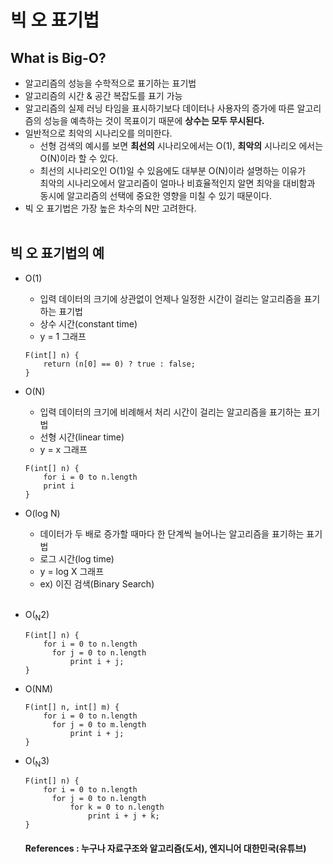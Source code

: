# 빅 오 표기법
## What is Big-O?
- 알고리즘의 성능을 수학적으로 표기하는 표기법
- 알고리즘의 시간 & 공간 복잡도를 표기 가능
- 알고리즘의 실제 러닝 타임을 표시하기보다 데이터나 사용자의 증가에 따른 알고리즘의 성능을 예측하는 것이 목표이기 때문에 **상수는 모두 무시된다.**
- 일반적으로 최악의 시나리오를 의미한다.
  - 선형 검색의 예시를 보면 **최선의** 시나리오에서는 O(1), **최악의** 시나리오 에서는 O(N)이라 할 수 있다.
  - 최선의 시나리오인 O(1)일 수 있음에도 대부분 O(N)이라 설명하는 이유가<br> 최악의 시나리오에서 알고리즘이 얼마나 비효율적인지 알면 최악을 대비함과 동시에 알고리즘의 선택에 중요한 영향을 미칠 수 있기 때문이다.
- 빅 오 표기법은 가장 높은 차수의 N만 고려한다. 
<br><br>

## 빅 오 표기법의 예
- O(1)
  - 입력 데이터의 크기에 상관없이 언제나 일정한 시간이 걸리는 알고리즘을 표기하는 표기법
  - 상수 시간(constant time)
  - y = 1 그래프
  ```
  F(int[] n) {
      return (n[0] == 0) ? true : false;
  }
  ```

- O(N)
  - 입력 데이터의 크기에 비례해서 처리 시간이 걸리는 알고리즘을 표기하는 표기법
  - 선형 시간(linear time)
  - y = x 그래프
  ```
  F(int[] n) {
      for i = 0 to n.length
      print i
  }
  ```

- O(log N)
  - 데이터가 두 배로 증가할 때마다 한 단계씩 늘어나는 알고리즘을 표기하는 표기법
  -  로그 시간(log time)
  -  y = log X 그래프
  -  ex) 이진 검색(Binary Search)
<br><br>

- O(<sub>N</sub>2)
  ```
  F(int[] n) {
      for i = 0 to n.length
        for j = 0 to n.length
            print i + j;
  }
  ```

- O(NM)
  ```
  F(int[] n, int[] m) {
      for i = 0 to n.length
        for j = 0 to m.length
            print i + j;
  }
  ```

- O(<sub>N</sub>3)
  ```
  F(int[] n) {
      for i = 0 to n.length
        for j = 0 to n.length
            for k = 0 to n.length
                print i + j + k;
  }
  ```
  
  #### References : 누구나 자료구조와 알고리즘(도서), 엔지니어 대한민국(유튜브)

